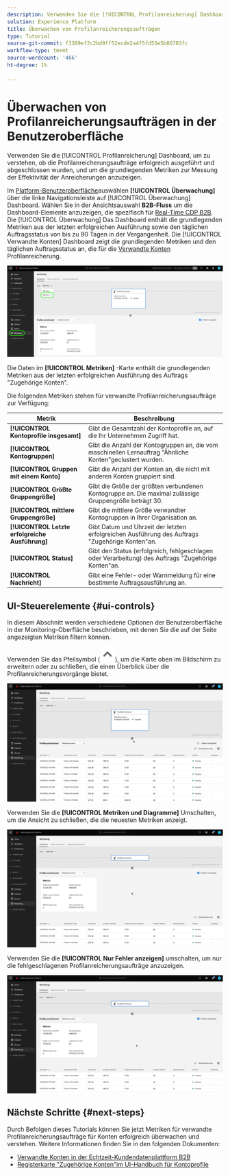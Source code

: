 ```yaml
---
description: Verwenden Sie die [!UICONTROL Profilanreicherung] Dashboard, um zu verstehen, ob die Profilanreicherungsaufträge erfolgreich ausgeführt und abgeschlossen wurden, und um die grundlegenden Metriken zur Messung der Effektivität der Anreicherungen anzuzeigen.
solution: Experience Platform
title: Überwachen von Profilanreicherungsaufträgen
type: Tutorial
source-git-commit: f3389ef2c2bd9ff52ecde2a4f5fd55e5b86783fc
workflow-type: tm+mt
source-wordcount: '466'
ht-degree: 1%

---
```


# Überwachen von Profilanreicherungsaufträgen in der Benutzeroberfläche

Verwenden Sie die [!UICONTROL Profilanreicherung] Dashboard, um zu verstehen, ob die Profilanreicherungsaufträge erfolgreich ausgeführt und abgeschlossen wurden, und um die grundlegenden Metriken zur Messung der Effektivität der Anreicherungen anzuzeigen.

Im [Platform-Benutzeroberfläche](https://platform.adobe.com)auswählen **[!UICONTROL Überwachung]** über die linke Navigationsleiste auf [!UICONTROL Überwachung] Dashboard. Wählen Sie in der Ansichtsauswahl **B2B-Fluss** um die Dashboard-Elemente anzuzeigen, die spezifisch für [Real-Time CDP B2B](/help/rtcdp/b2b-overview.md).  Die [!UICONTROL Überwachung] Das Dashboard enthält die grundlegenden Metriken aus der letzten erfolgreichen Ausführung sowie den täglichen Auftragsstatus von bis zu 90 Tagen in der Vergangenheit. Die [!UICONTROL Verwandte Konten] Dashboard zeigt die grundlegenden Metriken und den täglichen Auftragsstatus an, die für die [Verwandte Konten](/help/rtcdp/b2b-ai-ml-services/related-accounts.md) Profilanreicherung.

![Visuelle Angabe, wie Sie in der Experience Platform-Benutzeroberfläche zum Überwachungsbildschirm für Profilanreicherungsaufträge gelangen.](/help/dataflows/assets/ui/b2b/monitoring-profile-enrichment-jobs.png)

Die Daten im **[!UICONTROL Metriken]** -Karte enthält die grundlegenden Metriken aus der letzten erfolgreichen Ausführung des Auftrags &quot;Zugehörige Konten&quot;.

Die folgenden Metriken stehen für verwandte Profilanreicherungsaufträge zur Verfügung:

| Metrik | Beschreibung |
---------|----------|
| **[!UICONTROL Kontoprofile insgesamt]** | Gibt die Gesamtzahl der Kontoprofile an, auf die Ihr Unternehmen Zugriff hat. |
| **[!UICONTROL Kontogruppen]** | Gibt die Anzahl der Kontogruppen an, die vom maschinellen Lernauftrag &quot;Ähnliche Konten&quot;geclustert wurden. |
| **[!UICONTROL Gruppen mit einem Konto]** | Gibt die Anzahl der Konten an, die nicht mit anderen Konten gruppiert sind. |
| **[!UICONTROL Größte Gruppengröße]** | Gibt die Größe der größten verbundenen Kontogruppe an. Die maximal zulässige Gruppengröße beträgt 30. |
| **[!UICONTROL mittlere Gruppengröße]** | Gibt die mittlere Größe verwandter Kontogruppen in Ihrer Organisation an. |
| **[!UICONTROL Letzte erfolgreiche Ausführung]** | Gibt Datum und Uhrzeit der letzten erfolgreichen Ausführung des Auftrags &quot;Zugehörige Konten&quot;an. |
| **[!UICONTROL Status]** | Gibt den Status (erfolgreich, fehlgeschlagen oder Verarbeitung) des Auftrags &quot;Zugehörige Konten&quot;an. |
| **[!UICONTROL Nachricht]** | Gibt eine Fehler- oder Warnmeldung für eine bestimmte Auftragsausführung an. |

## UI-Steuerelemente {#ui-controls}

In diesem Abschnitt werden verschiedene Optionen der Benutzeroberfläche in der Monitoring-Oberfläche beschrieben, mit denen Sie die auf der Seite angezeigten Metriken filtern können.

Verwenden Sie das Pfeilsymbol (![Pfeilsymbol](/help/dataflows/assets/ui/monitor-destinations/chevron-up.png)), um die Karte oben im Bildschirm zu erweitern oder zu schließen, die einen Überblick über die Profilanreicherungsvorgänge bietet.

![Bildschirmaufzeichnung, die das Steuerelement der Pfeilsymbolleiste anzeigt.](/help/dataflows/assets/ui/b2b/use-arrow-control.gif)

Verwenden Sie die **[!UICONTROL Metriken und Diagramme]** Umschalten, um die Ansicht zu schließen, die die neuesten Metriken anzeigt.

![Bildschirmaufzeichnung, die die Umschaltung zwischen Metriken und Diagrammen anzeigt.](/help/dataflows/assets/ui/b2b/metrics-and-graphs-toggle.gif)

Verwenden Sie die **[!UICONTROL Nur Fehler anzeigen]** umschalten, um nur die fehlgeschlagenen Profilanreicherungsaufträge anzuzeigen.

![Bildschirmaufzeichnung, bei der nur der Umschalter Fehler anzeigen angezeigt wird.](/help/dataflows/assets/ui/b2b/show-failures-only.gif)

## Nächste Schritte {#next-steps}

Durch Befolgen dieses Tutorials können Sie jetzt Metriken für verwandte Profilanreicherungsaufträge für Konten erfolgreich überwachen und verstehen. Weitere Informationen finden Sie in den folgenden Dokumenten:

* [Verwandte Konten in der Echtzeit-Kundendatenplattform B2B](/help/rtcdp/b2b-ai-ml-services/related-accounts.md)
* [Registerkarte &quot;Zugehörige Konten&quot;im UI-Handbuch für Kontoprofile](/help/rtcdp/accounts/account-profile-ui-guide.md)